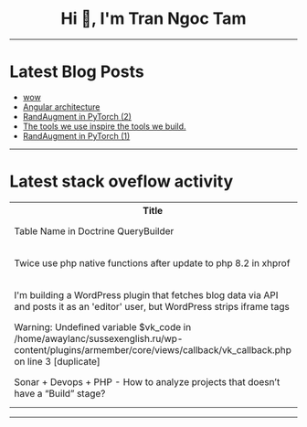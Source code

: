 <h1 align="center">Hi 👋, I'm Tran Ngoc Tam</h1>

---

# Latest Blog Posts 
<!-- BLOG-POST-LIST:START -->
- [wow](https://dev.to/bad0s/wow-240d)
- [Angular architecture](https://dev.to/antoinedumez/angular-architecture-137b)
- [RandAugment in PyTorch &lpar;2&rpar;](https://dev.to/hyperkai/randaugment-in-pytorch-2-3lga)
- [The tools we use inspire the tools we build.](https://dev.to/fmerian/the-tools-we-use-inspire-the-tools-we-build-5147)
- [RandAugment in PyTorch &lpar;1&rpar;](https://dev.to/hyperkai/randaugment-in-pytorch-1-2o90)
<!-- BLOG-POST-LIST:END -->

---

# Latest stack oveflow activity
<table>
  <tr><th>Title</th><th>Link</th></tr>
  <!-- STACKOVERFLOW:START --><tr><td>Table Name in Doctrine QueryBuilder</td><td>https://stackoverflow.com/questions/79473041/table-name-in-doctrine-querybuilder</td></tr><tr><td>Twice use php native functions after update to php 8.2 in xhprof</td><td>https://stackoverflow.com/questions/79472842/twice-use-php-native-functions-after-update-to-php-8-2-in-xhprof</td></tr><tr><td>I&#39;m building a WordPress plugin that fetches blog data via API and posts it as an &#39;editor&#39; user, but WordPress strips iframe tags</td><td>https://stackoverflow.com/questions/79472832/im-building-a-wordpress-plugin-that-fetches-blog-data-via-api-and-posts-it-as-a</td></tr><tr><td>Warning: Undefined variable $vk_code in /home/awaylanc/sussexenglish.ru/wp-content/plugins/armember/core/views/callback/vk_callback.php on line 3 [duplicate]</td><td>https://stackoverflow.com/questions/79472802/warning-undefined-variable-vk-code-in-home-awaylanc-sussexenglish-ru-wp-conte</td></tr><tr><td>Sonar + Devops + PHP - How to analyze projects that doesn’t have a “Build” stage?</td><td>https://stackoverflow.com/questions/79472657/sonar-devops-php-how-to-analyze-projects-that-doesn-t-have-a-build-stage</td></tr><!-- STACKOVERFLOW:END -->
</table>

---



